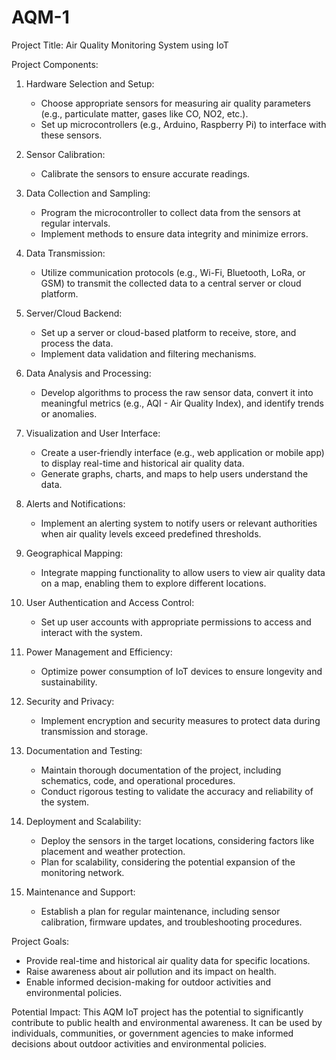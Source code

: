 # AQM-1
Project Title: Air Quality Monitoring System using IoT

Project Components:

1. Hardware Selection and Setup:
   - Choose appropriate sensors for measuring air quality parameters (e.g., particulate matter, gases like CO, NO2, etc.).
   - Set up microcontrollers (e.g., Arduino, Raspberry Pi) to interface with these sensors.

2. Sensor Calibration:
   - Calibrate the sensors to ensure accurate readings.

3. Data Collection and Sampling:
   - Program the microcontroller to collect data from the sensors at regular intervals.
   - Implement methods to ensure data integrity and minimize errors.

4. Data Transmission:
   - Utilize communication protocols (e.g., Wi-Fi, Bluetooth, LoRa, or GSM) to transmit the collected data to a central server or cloud platform.

5. Server/Cloud Backend:
   - Set up a server or cloud-based platform to receive, store, and process the data.
   - Implement data validation and filtering mechanisms.

6. Data Analysis and Processing:
   - Develop algorithms to process the raw sensor data, convert it into meaningful metrics (e.g., AQI - Air Quality Index), and identify trends or anomalies.

7. Visualization and User Interface:
   - Create a user-friendly interface (e.g., web application or mobile app) to display real-time and historical air quality data.
   - Generate graphs, charts, and maps to help users understand the data.

8. Alerts and Notifications:
   - Implement an alerting system to notify users or relevant authorities when air quality levels exceed predefined thresholds.

9. Geographical Mapping:
   - Integrate mapping functionality to allow users to view air quality data on a map, enabling them to explore different locations.

10. User Authentication and Access Control:
    - Set up user accounts with appropriate permissions to access and interact with the system.

11. Power Management and Efficiency:
    - Optimize power consumption of IoT devices to ensure longevity and sustainability.

12. Security and Privacy:
    - Implement encryption and security measures to protect data during transmission and storage.

13. Documentation and Testing:
    - Maintain thorough documentation of the project, including schematics, code, and operational procedures.
    - Conduct rigorous testing to validate the accuracy and reliability of the system.

14. Deployment and Scalability:
    - Deploy the sensors in the target locations, considering factors like placement and weather protection.
    - Plan for scalability, considering the potential expansion of the monitoring network.

15. Maintenance and Support:
    - Establish a plan for regular maintenance, including sensor calibration, firmware updates, and troubleshooting procedures.

Project Goals:
- Provide real-time and historical air quality data for specific locations.
- Raise awareness about air pollution and its impact on health.
- Enable informed decision-making for outdoor activities and environmental policies.

Potential Impact:
This AQM IoT project has the potential to significantly contribute to public health and environmental awareness. It can be used by individuals, communities, or government agencies to make informed decisions about outdoor activities and environmental policies.

